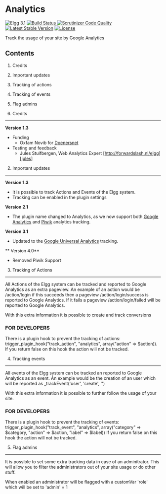 Analytics
=========

![Elgg 3.1](https://img.shields.io/badge/Elgg-3.1-green.svg)
[![Build Status](https://scrutinizer-ci.com/g/ColdTrick/analytics/badges/build.png?b=master)](https://scrutinizer-ci.com/g/ColdTrick/analytics/build-status/master)
[![Scrutinizer Code Quality](https://scrutinizer-ci.com/g/ColdTrick/analytics/badges/quality-score.png?b=master)](https://scrutinizer-ci.com/g/ColdTrick/analytics/?branch=master)
[![Latest Stable Version](https://poser.pugx.org/coldtrick/analytics/v/stable.svg)](https://packagist.org/packages/coldtrick/analytics)
[![License](https://poser.pugx.org/coldtrick/analytics/license.svg)](https://packagist.org/packages/coldtrick/analytics)

Track the usage of your site by Google Analytics

Contents
--------

1. Credits
2. Important updates
3. Tracking of actions
4. Tracking of events
5. Flag admins

1. Credits
----------
**Version 1.3**

- Funding
	- Oxfam Novib for [Doenersnet][doenersnet]
- Testing and feedback
	- Jules Stuifbergen, Web Analytics Expert [http://forwardslash.nl/elgg][jules]

2. Important updates
--------------------

**Version 1.3**

- It is possible to track Actions and Events of the Elgg system.
- Tracking can be enabled in the plugin settings

**Version 2.1**

- The plugin name changed to Analytics, as we now support both [Google Analytics][google] and [Piwik][piwik] analytics tracking.

**Version 3.1**

- Updated to the [Google Universal Analytics][google] tracking.

** Version 4.0**

- Removed Piwik Support

3. Tracking of Actions
----------------------
All Actions of the Elgg system can be tracked and reported to Google Analytics as an extra pageview.
An example of an action would be /action/login if this succeeds then a pageview /action/login/success is reported to Google Analytics.
If it fails a pageview /action/login/failed will be reported to Google Analytics.

With this extra information it is possible to create and track conversions

### FOR DEVELOPERS
There is a plugin hook to prevent the tracking of actions: trigger_plugin_hook("track_action", "analytics", array("action" => $action)).
If you return false on this hook the action will not be tracked.

4. Tracking events
------------------
All events of the Elgg system can be tracked an reported to Google Analytics as an event.
An example would be the creation of an user which will be reported as _trackEvent('user', 'create', '<name>')

With this extra information it is possible to further follow the usage of your site.

### FOR DEVELOPERS
There is a plugin hook to prevent the tracking of events: trigger_plugin_hook("track_event", "analytics", array("category" => $category, "action" => $action, "label" => $label))
If you return false on this hook the action will not be tracked.

5. Flag admins
--------------
It is possible to set some extra tracking data in case of an adminitrator. This will allow you to filter the administrators out of your site usage or do other stuff.

When enabled an administrator will be flagged with a customVar 'role' which will be set to 'admin' = 1

[google]: http://www.google.com/analytics/
[piwik]: http://piwik.org/
[doenersnet]: http://www.doenersnet.nl/
[jules]: http://forwardslash.nl/elgg

